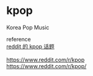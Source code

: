 # kpop
Korea Pop Music

reference<br />
     [reddit 的 kpop 话题](https://www.reddit.com/r/kpop)<br />
    <br />
    https://www.reddit.com/r/kpop<br />
    https://www.reddit.com/r/kpop/<br />